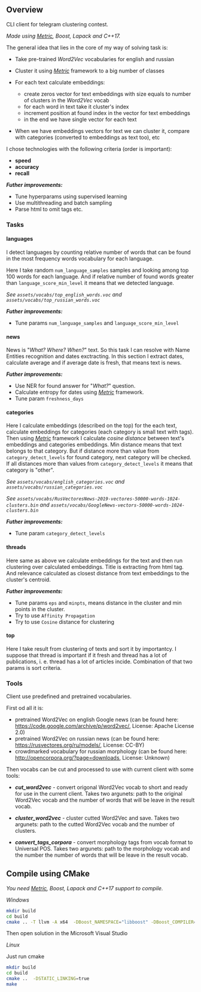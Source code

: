 ## Overview

CLI client for telegram clustering contest. 

*Made using [Metric](https://github.com/panda-official/metric), Boost, Lapack and C++17.*

The general idea that lies in the core of my way of solving task is:

- Take pre-trained *Word2Vec* vocabularies for english and russian
- Cluster it using [*Metric*](https://github.com/panda-official/metric) framework to a big number of classes 
- For each text calculate embeddings: 

  - create zeros vector for text embeddings with size equals to number of clusters in the *Word2Vec* vocab
  - for each word in text take it cluster's index
  - increment position at found index in the vector for text embeddings
  - in the end we have single vector for each text
- When we have embeddings vectors for text we can cluster it, compare with categories (converted to embeddings as text too), etc

I chose technologies with the following criteria (order is important):
- **speed**
- **accuracy**
- **recall**

***Futher improvements:***
- Tune hyperparams using supervised learning
- Use multithreading and batch sampling
- Parse html to omit tags etc.

### Tasks

#### **languages**

I detect languages by counting relative number of words that can be found in the most frequency 
words vocabulary for each language. 

Here I take random `num_language_samples` samples and looking among top 100 words for each language. 
And if relative number of found words greater than `language_score_min_level` it means that we detected language.

*See `assets/vocabs/top_english_words.voc` and `assets/vocabs/top_russian_words.voc`*

***Futher improvements:***
- Tune params `num_language_samples` and `language_score_min_level`

#### **news**

News is "*What? Where? When?*" text. So this task I can resolve with Name Entities recognition and dates exctracting. 
In this section I extract dates, calculate average and if average date is fresh, that means text is news. 


***Futher improvements:***
- Use NER for found answer for "*What?*" question.
- Calculate entropy for dates using [*Metric*](https://github.com/panda-official/metric) framework.
- Tune param `freshness_days`


#### **categories**

Here I calculate embeddings (described on the top) for the each text, 
calculate embeddings for categories (each category is small text with tags). 
Then using [*Metric*](https://github.com/panda-official/metric) framework I calculate *cosine distance* between text's embeddings and categories embeddings. 
Min distance means that text belongs to that category. 
But if distance more than value from `category_detect_levels` for found category, next category will be checked. 
If all distances more than values from `category_detect_levels` it means that category is "other".

*See `assets/vocabs/english_categories.voc` and `assets/vocabs/russian_categories.voc`*

*See `assets/vocabs/RusVectoresNews-2019-vectores-50000-words-1024-clusters.bin` and 
`assets/vocabs/GoogleNews-vectors-50000-words-1024-clusters.bin`*

***Futher improvements:***
- Tune param `category_detect_levels`


#### **threads**

Here same as above we calculate embeddings for the text and then run clustering over calculated embeddings. 
Title is extracting from html tag. And relevance calculated as closest distance from text embeddings to the cluster's centroid.

***Futher improvements:***
- Tune params `eps` and `minpts`, means distance in the cluster and min points in the cluster. 
- Try to use `Affinity Propagation`
- Try to use `Cosine` distance for clustering


#### **top** 

Here I take result from clustering of texts and sort it by importantcy. 
I suppose that thread is important if it fresh and thread has a lot of publications, i. e. 
thread has a lot of articles incide. Combination of that two params is sort criteria. 

### Tools

Client use predefined and pretrained vocabularies. 

First od all it is: 
- pretrained Word2Vec on english Google news (can be found here: https://code.google.com/archive/p/word2vec/, License: Apache License 2.0)
- pretrained Word2Vec on russian news (can be found here: https://rusvectores.org/ru/models/, License: CC-BY)
- crowdmarked vocabulary for russian morphology (can be found here: http://opencorpora.org/?page=downloads, License: Unknown)

Then vocabs can be cut and processed to use with current client with some tools: 

- ***cut_word2vec*** - convert origonal Word2Vec vocab to short and ready for use in the current client. Takes two argunets: path to the original Word2Vec vocab and the number of words that will be leave in the result vocab.

- ***cluster_word2vec*** - cluster cutted Word2Vec and save. Takes two argunets: path to the cutted Word2Vec vocab and the number of clusters.

- ***convert_tags_corpora*** - convert morphology tags from vocab format to Universal POS. Takes two argunets: path to the morphology vocab and the number the number of words that will be leave in the result vocab. 



## Compile using CMake

*You need [Metric](https://github.com/panda-official/metric), Boost, Lapack and C++17 support to compile.*

_Windows_

```bash
mkdir build
cd build
cmake .. -T llvm -A x64  -DBoost_NAMESPACE="libboost" -DBoost_COMPILER="-vc141"  -DSTATIC_LINKING=false
```
Then open solution in the Microsoft Visual Studio

_Linux_

Just run cmake
```bash
mkdir build
cd build
cmake ..  -DSTATIC_LINKING=true
make
```